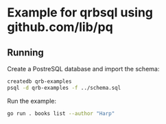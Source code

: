 # Example for qrbsql using github.com/lib/pq

## Running

Create a PostreSQL database and import the schema:

```bash
createdb qrb-examples
psql -d qrb-examples -f ../schema.sql
```

Run the example:

```bash
go run . books list --author "Harp"
```
